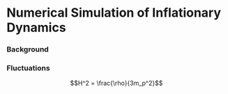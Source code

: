 # Numerical Simulation of Inflationary Dynamics
### Background
### Fluctuations

$$H^2 = \frac{\rho}{3m_p^2}$$
